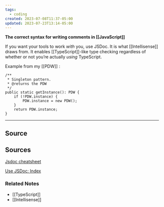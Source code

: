 ```yaml
---
tags:
  - coding
created: 2023-07-08T11:37-05:00
updated: 2023-07-23T13:14-05:00
---
```

**The correct syntax for writing comments in [[JavaScript]]**

If you want your tools to work *with* you, use JSDoc. It is what [[Intellisense]] draws from. It enables [[TypeScript]]-like type checking regardless of whether or not you’re actually *using* TypeScript. 

Example from my [[PDW]] :

```tsx
/**
 * Singleton pattern.
 * @returns the PDW
 */
public static getInstance(): PDW {
    if (!PDW.instance) {
        PDW.instance = new PDW();
    }
    return PDW.instance;
}
```

---

## Source


## Sources

[Jsdoc cheatsheet](https://devhints.io/jsdoc)

[Use JSDoc: Index](https://jsdoc.app/)

### Related Notes
- [[TypeScript]] 
- [[Intellisense]]